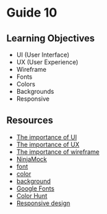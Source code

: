 # Guide 10
## Learning Objectives
- UI (User Interface)
- UX (User Experience)
- Wireframe
- Fonts
- Colors
- Backgrounds
- Responsive
## Resources
- [The importance of UI](https://www.linkedin.com/pulse/importance-good-user-interface-ui-anna-v/)
- [The importance of UX](https://uxplanet.org/the-importance-of-user-experience-design-988faf6ddca2)
- [The importance of wireframe](https://www.cleveroad.com/blog/why-wireframes-are-important/)
- [NinjaMock](https://ninjamock.com/)
- [font](https://developer.mozilla.org/en-US/docs/Web/CSS/font)
- [color](https://developer.mozilla.org/en-US/docs/Web/CSS/color)
- [background](https://developer.mozilla.org/en-US/docs/Web/CSS/background)
- [Google Fonts](https://fonts.google.com/)
- [Color Hunt](https://colorhunt.co/)
- [Responsive design](https://developer.mozilla.org/en-US/docs/Learn/CSS/CSS_layout/Responsive_Design)